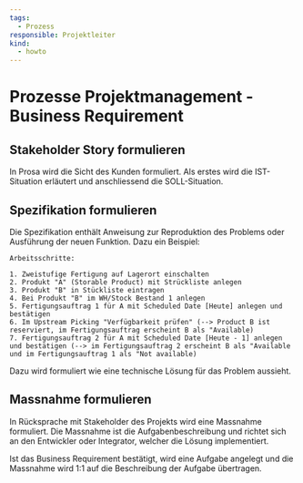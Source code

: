```yaml
---
tags:
  - Prozess
responsible: Projektleiter
kind:
  - howto
---
```

# Prozesse Projektmanagement - Business Requirement

## Stakeholder Story formulieren

In Prosa wird die Sicht des Kunden formuliert. Als erstes wird die IST-Situation erläutert und anschliessend die SOLL-Situation.

## Spezifikation formulieren

Die Spezifikation enthält Anweisung zur Reproduktion des Problems oder Ausführung der neuen Funktion. Dazu ein Beispiel:

```
Arbeitsschritte:

1. Zweistufige Fertigung auf Lagerort einschalten
2. Produkt "A" (Storable Product) mit Strückliste anlegen
3. Produkt "B" in Stückliste eintragen
4. Bei Produkt "B" im WH/Stock Bestand 1 anlegen
5. Fertigungsauftrag 1 für A mit Scheduled Date [Heute] anlegen und bestätigen  
6. Im Upstream Picking "Verfügbarkeit prüfen" (--> Product B ist reserviert, im Fertigungsauftrag erscheint B als "Available)
7. Fertigungsauftrag 2 für A mit Scheduled Date [Heute - 1] anlegen und bestätigen (--> im Fertigungsauftrag 2 erscheint B als "Available und im Fertigungsauftrag 1 als "Not available)
```

Dazu wird formuliert wie eine technische Lösung für das Problem aussieht. 

## Massnahme formulieren

In Rücksprache mit Stakeholder des  Projekts wird eine Massnahme formuliert. Die Massnahme ist die Aufgabenbeschreibung und richtet sich an den Entwickler oder Integrator, welcher die Lösung implementiert.

Ist das Business Requirement bestätigt, wird eine Aufgabe angelegt und die Massnahme wird 1:1 auf die Beschreibung der Aufgabe übertragen.
